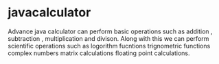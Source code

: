 # javacalculator
Advance java calculator can perform basic operations such as addition , subtraction , multiplication and divison.
Along with this we can perform scientific operations such as 
logorithm fucntions 
trignometric functions
complex numbers
matrix calculations
floating point calculations.
